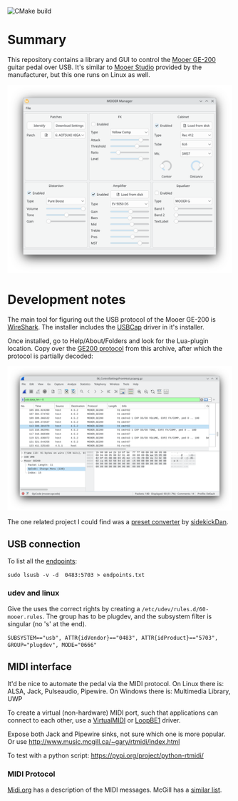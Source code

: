 ![CMake build](https://github.com/ThijsWithaar/MooerManager/actions/workflows/cmake.yml/badge.svg)

# Summary

This repository contains a library and GUI to control the [Mooer GE-200](https://www.mooeraudio.com/product/GE200--48.html) guitar pedal over USB.
It's similar to [Mooer Studio](https://www.mooeraudio.com/companyfile/GE200-Downloads-138.html) provided by the manufacturer,
but this one runs on Linux as well.

![Screenshot of the application](./doc/screenshot_kde.png "Application running in KDE")


# Development notes

The main tool for figuring out the USB protocol of the Mooer GE-200 is [WireShark](https://www.wireshark.org/download.html).
The installer includes the [USBCap](https://desowin.org/usbpcap/) driver in it's installer.

Once installed, go to Help/About/Folders and look for the Lua-plugin location. Copy over the [GE200 protocol](./mooer.lua) from this archive, after which the protocol is partially decoded:

![](./doc/wireshark.png)

The one related project I could find was a [preset converter](https://github.com/sidekickDan/mooerMoConvert/blob/main/mooer.php)
by [sidekickDan](https://github.com/sidekickDan).


## USB connection

To list all the [endpoints](./doc/endpoints.txt):

```
sudo lsusb -v -d  0483:5703 > endpoints.txt
```

### udev and linux

Give the uses the correct rights by creating a `/etc/udev/rules.d/60-mooer.rules`. The group has to be plugdev, and the subsystem filter is singular (no 's' at the end).

```
SUBSYSTEM=="usb", ATTR{idVendor}=="0483", ATTR{idProduct}=="5703", GROUP="plugdev", MODE="0666"
```

## MIDI interface

It'd be nice to automate the pedal via the MIDI protocol. On Linux there is: ALSA, Jack, Pulseaudio, Pipewire.
On Windows there is: Multimedia Library, UWP

To create a virtual (non-hardware) MIDI port, such that applications can connect to each other,
use a [VirtualMIDI](https://www.tobias-erichsen.de/software/virtualmidi.html) or [LoopBE1](https://www.nerds.de/en/download.html) driver.

Expose both Jack and Pipewire sinks, not sure which one is more popular.
Or use http://www.music.mcgill.ca/~gary/rtmidi/index.html

To test with a python script: https://pypi.org/project/python-rtmidi/

### MIDI Protocol

[Midi.org](https://midi.org/summary-of-midi-1-0-messages) has a description of the MIDI messages. McGill has a [similar list](http://www.music.mcgill.ca/~ich/classes/mumt306/StandardMIDIfileformat.html).
